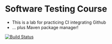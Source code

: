 # Software Testing Course

- This is a lab for practicing CI integrating Github
- ... plus Maven package manager!

[![Build Status](https://travis-ci.org/davidhcefx/B081527.svg?branch=master)](https://travis-ci.org/davidhcefx/B081527)
